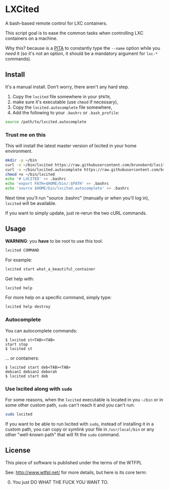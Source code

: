 # LXCited

A bash-based remote control for LXC containers.

This script goal is to ease the common tasks when controlling LXC containers on a machine.

Why this? because is a [PITA](https://en.wiktionary.org/wiki/PITA) to constantly type the ``--name`` option while you *need* it (so it's not an option, it should be a mandatory argument for ``lxc-*`` commands).

## Install

It's a manual install. Don't worry, there aren't any hard step.

1. Copy the ``lxcited`` file somewhere in your ``$PATH``,
2. make sure it's executable (use ``chmod`` if necessary),
3. Copy the ``lxcited.autocomplete`` file somewhere,
4. Add the following to your ``.bashrc`` or ``.bash_profile``:

```sh
source /path/to/lxcited.autocomplete
```

### Trust me on this

This will install the latest master version of lxcited in your home environment.

```sh
mkdir -p ~/bin
curl -o ~/bin/lxcited https://raw.githubusercontent.com/brunobord/lxcited/master/lxcited
curl -o ~/bin/lxcited.autocomplete https://raw.githubusercontent.com/brunobord/lxcited/master/lxcited.autocomplete
chmod +x ~/bin/lxcited
echo '# LXCITED' >> .bashrc
echo 'export PATH=$HOME/bin/:$PATH' >> .bashrc
echo 'source $HOME/bin/lxcited.autocomplete' >> .bashrc
```

Next time you'll run "source .bashrc" (manually or when you'll log in), `lxcited` will be available.

If you want to simply update, just re-rerun the two cURL commands.

## Usage

**WARNING**: you **have** to be root to use this tool.

```sh
lxcited COMMAND
```

For example:

```sh
lxcited start what_a_beautiful_container
```

Get help with:

```sh
lxcited help
```

For more help on a specific command, simply type:

```sh
lxcited help destroy
```

### Autocomplete

You can autocomplete commands:

```
$ lxcited st<TAB><TAB>
start stop
$ lxcited st
```

... or containers:

```
$ lxcited start deb<TAB><TAB>
debian1 debian2 deborah
$ lxcited start deb
```

### Use lxcited along with `sudo`

For some reasons, when the `lxcited` executable is located in you ``~/bin`` or in some other custom path, ``sudo`` can't reach it and you can't run:

```sh
sudo lxcited
```

If you want to be able to run lxcited with ``sudo``, instead of installing it in a custom path, you can copy or symlink your file in ``/usr/local/bin`` or any other "well-known path" that will fit the ``sudo`` command.

## License

This piece of software is published under the terms of the WTFPL

See: http://www.wtfpl.net/ for more details, but here is its core term:

   0. You just DO WHAT THE FUCK YOU WANT TO.
